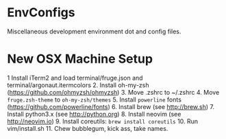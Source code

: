 # EnvConfigs
Miscellaneous development environment dot and config files.

# New OSX Machine Setup
1 Install iTerm2 and load terminal/fruge.json and terminal/argonaut.itermcolors
2. Install oh-my-zsh (https://github.com/ohmyzsh/ohmyzsh)
3. Move .zshrc to ~/.zshrc
4. Move `fruge.zsh-theme` to `oh-my-zsh/themes`
5. Install `powerline` fonts (https://github.com/powerline/fonts)
6. Install brew (see http://brew.sh)
7. Install python3.x (see http://python.org)
8. Install neovim (see http://neovim.io)
9. Install coreutils: ```brew install coreutils```
10. Run vim/install.sh
11. Chew bubblegum, kick ass, take names.
